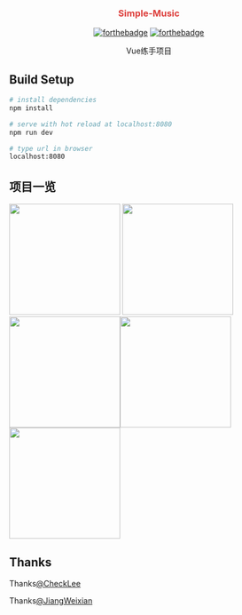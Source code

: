 <div align="center">
<h3 style="color: #dd3f3c">Simple-Music</h3>

[![forthebadge](https://forthebadge.com/images/badges/made-with-vue.svg)](https://forthebadge.com)
[![forthebadge](https://forthebadge.com/images/badges/makes-people-smile.svg)](https://forthebadge.com)

<p>Vue练手项目</p>
</div>


## Build Setup

``` bash
# install dependencies
npm install

# serve with hot reload at localhost:8080
npm run dev

# type url in browser
localhost:8080
```

## 项目一览

<img src="https://github.com/JiangWeixian/simple-music/blob/dev/protoPicture/pages/README/friends.gif" width="200"/> <img src="https://github.com/JiangWeixian/simple-music/blob/dev/protoPicture/pages/README/mine.gif" width="200"/><img src="https://github.com/JiangWeixian/simple-music/blob/dev/protoPicture/pages/README/recommed.gif" width="200"/><img src="https://github.com/JiangWeixian/simple-music/blob/dev/protoPicture/pages/README/singer.gif" width="200"/><img src="https://github.com/JiangWeixian/simple-music/blob/dev/protoPicture/pages/README/userh.gif" width="200"/>

## Thanks

Thanks[@CheckLee](https://github.com/CheckLee/simple-music)

Thanks[@JiangWeixian](https://github.com/JiangWeixian/simple-music/)
